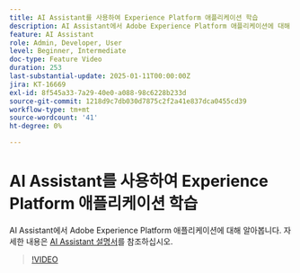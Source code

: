 ```yaml
---
title: AI Assistant를 사용하여 Experience Platform 애플리케이션 학습
description: AI Assistant에서 Adobe Experience Platform 애플리케이션에 대해 알아봅니다.
feature: AI Assistant
role: Admin, Developer, User
level: Beginner, Intermediate
doc-type: Feature Video
duration: 253
last-substantial-update: 2025-01-11T00:00:00Z
jira: KT-16669
exl-id: 8f545a33-7a29-40e0-a088-98c6228b233d
source-git-commit: 1218d9c7db030d7875c2f2a41e837dca0455cd39
workflow-type: tm+mt
source-wordcount: '41'
ht-degree: 0%

---
```



# AI Assistant를 사용하여 Experience Platform 애플리케이션 학습

AI Assistant에서 Adobe Experience Platform 애플리케이션에 대해 알아봅니다. 자세한 내용은 [AI Assistant 설명서](https://experienceleague.adobe.com/ko/docs/experience-platform/ai-assistant/home)를 참조하십시오.

>[!VIDEO](https://video.tv.adobe.com/v/3441024/?learn=on&enablevpops)
